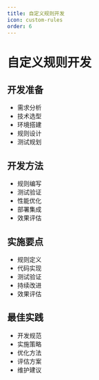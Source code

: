 ```yaml
---
title: 自定义规则开发
icon: custom-rules
order: 6
---
```


# 自定义规则开发

## 开发准备
- 需求分析
- 技术选型
- 环境搭建
- 规则设计
- 测试规划

## 开发方法
- 规则编写
- 测试验证
- 性能优化
- 部署集成
- 效果评估

## 实施要点
- 规则定义
- 代码实现
- 测试验证
- 持续改进
- 效果评估

## 最佳实践
- 开发规范
- 实施策略
- 优化方法
- 评估方案
- 维护建议
